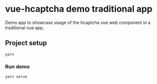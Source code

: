 # vue-hcaptcha demo traditional app

Demo app to showcase usage of the hcaptcha vue web component in a traditional vue app.

## Project setup
```
yarn
```

### Run demo
```
yarn serve
```
